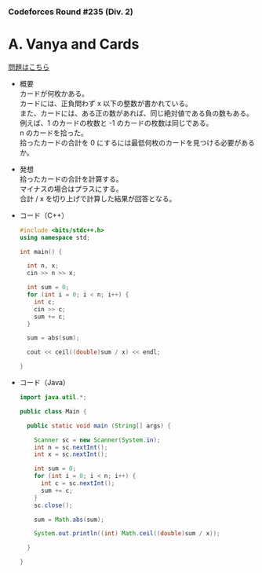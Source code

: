 ### Codeforces Round #235 (Div. 2)

# A. Vanya and Cards

  [問題はこちら](https://codeforces.com/problemset/problem/401/A)
  
- 概要<br>
  カードが何枚かある。<br>
  カードには、正負問わず x 以下の整数が書かれている。<br>
  また、カードには、ある正の数があれば、同じ絶対値である負の数もある。<br>
  例えば、1 のカードの枚数と -1 のカードの枚数は同じである。<br>
  n のカードを拾った。<br>
  拾ったカードの合計を 0 にするには最低何枚のカードを見つける必要があるか。
  
  
- 発想<br>
  拾ったカードの合計を計算する。<br>
  マイナスの場合はプラスにする。<br>
  合計 / x を切り上げで計算した結果が回答となる。
  
  
- コード（C++）

  ```cpp
  #include <bits/stdc++.h>
  using namespace std;

  int main() {

    int n, x;
    cin >> n >> x;

    int sum = 0;
    for (int i = 0; i < n; i++) {
      int c;
      cin >> c;
      sum += c;
    }

    sum = abs(sum);

    cout << ceil((double)sum / x) << endl;

  }
  ```
  
- コード（Java）

  ```java
  import java.util.*;

  public class Main {

    public static void main (String[] args) {

      Scanner sc = new Scanner(System.in);
      int n = sc.nextInt();
      int x = sc.nextInt();

      int sum = 0;
      for (int i = 0; i < n; i++) {
        int c = sc.nextInt();
        sum += c;
      }
      sc.close();

      sum = Math.abs(sum);

      System.out.println((int) Math.ceil((double)sum / x));

    }

  }
  ```
    